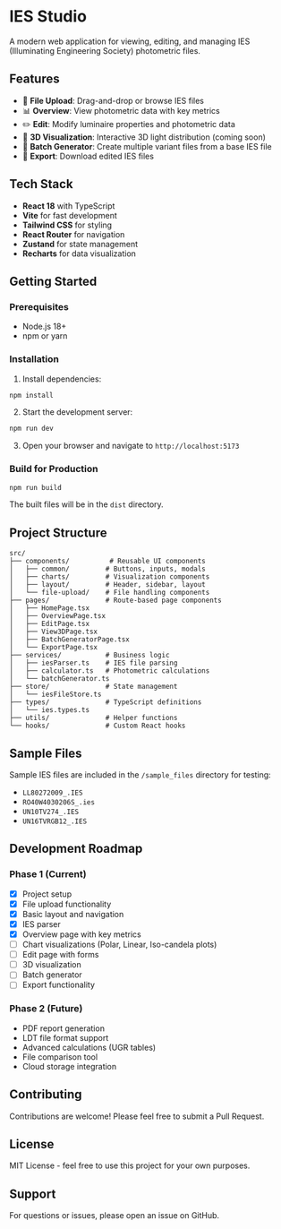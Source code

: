 # IES Studio

A modern web application for viewing, editing, and managing IES (Illuminating Engineering Society) photometric files.

## Features

- 📁 **File Upload**: Drag-and-drop or browse IES files
- 📊 **Overview**: View photometric data with key metrics
- ✏️ **Edit**: Modify luminaire properties and photometric data
- 🎨 **3D Visualization**: Interactive 3D light distribution (coming soon)
- 🔄 **Batch Generator**: Create multiple variant files from a base IES file
- 💾 **Export**: Download edited IES files

## Tech Stack

- **React 18** with TypeScript
- **Vite** for fast development
- **Tailwind CSS** for styling
- **React Router** for navigation
- **Zustand** for state management
- **Recharts** for data visualization

## Getting Started

### Prerequisites

- Node.js 18+ 
- npm or yarn

### Installation

1. Install dependencies:
```bash
npm install
```

2. Start the development server:
```bash
npm run dev
```

3. Open your browser and navigate to `http://localhost:5173`

### Build for Production

```bash
npm run build
```

The built files will be in the `dist` directory.

## Project Structure

```
src/
├── components/          # Reusable UI components
│   ├── common/         # Buttons, inputs, modals
│   ├── charts/         # Visualization components
│   ├── layout/         # Header, sidebar, layout
│   └── file-upload/    # File handling components
├── pages/              # Route-based page components
│   ├── HomePage.tsx
│   ├── OverviewPage.tsx
│   ├── EditPage.tsx
│   ├── View3DPage.tsx
│   ├── BatchGeneratorPage.tsx
│   └── ExportPage.tsx
├── services/           # Business logic
│   ├── iesParser.ts    # IES file parsing
│   ├── calculator.ts   # Photometric calculations
│   └── batchGenerator.ts
├── store/              # State management
│   └── iesFileStore.ts
├── types/              # TypeScript definitions
│   └── ies.types.ts
├── utils/              # Helper functions
└── hooks/              # Custom React hooks
```

## Sample Files

Sample IES files are included in the `/sample_files` directory for testing:
- `LL80272009_.IES`
- `RO40W4030206S_.ies`
- `UN10TV274_.IES`
- `UN16TVRGB12_.IES`

## Development Roadmap

### Phase 1 (Current)
- [x] Project setup
- [x] File upload functionality
- [x] Basic layout and navigation
- [x] IES parser
- [x] Overview page with key metrics
- [ ] Chart visualizations (Polar, Linear, Iso-candela plots)
- [ ] Edit page with forms
- [ ] 3D visualization
- [ ] Batch generator
- [ ] Export functionality

### Phase 2 (Future)
- PDF report generation
- LDT file format support
- Advanced calculations (UGR tables)
- File comparison tool
- Cloud storage integration

## Contributing

Contributions are welcome! Please feel free to submit a Pull Request.

## License

MIT License - feel free to use this project for your own purposes.

## Support

For questions or issues, please open an issue on GitHub.
